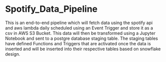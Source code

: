 # Spotify_Data_Pipeline
This is an end-to-end pipeline which will fetch data using the spotify api and aws lambda daily scheduled using an Event Trigger and store it as a csv in AWS S3 Bucket. This data will then be transformed using a Jupyter Notebook and sent to a postgre database staging table. The staging tables have defined Functions and Triggers that are activated once the data is inserted and will be inserted into their respective tables based on snowflake design.
